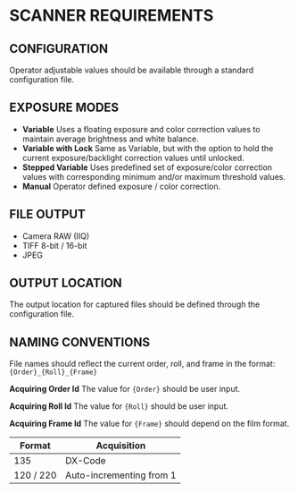 # SCANNER REQUIREMENTS

## CONFIGURATION
Operator adjustable values should be available through a standard configuration file.

## EXPOSURE MODES
* **Variable**
  Uses a floating exposure and color correction values to maintain average brightness and white balance.
* **Variable with Lock**
  Same as Variable, but with the option to hold the current exposure/backlight correction values until unlocked.
* **Stepped Variable**
  Uses predefined set of exposure/color correction values with corresponding minimum and/or maximum threshold values.
* **Manual**
  Operator defined exposure / color correction.

## FILE OUTPUT
* Camera RAW (IIQ)
* TIFF 8-bit / 16-bit
* JPEG

## OUTPUT LOCATION
The output location for captured files should be defined through the configuration file.

## NAMING CONVENTIONS
File names should reflect the current order, roll, and frame in the format:`{Order}_{Roll}_{Frame}`

**Acquiring Order Id**
The value for `{Order}` should be user input.

**Acquiring Roll Id**
The value for `{Roll}` should be user input.

**Acquiring Frame Id**
The value for `{Frame}` should depend on the film format.

| Format | Acquisition |
| ------ | ----------- |
| 135 | DX-Code |
| 120 / 220 | Auto-incrementing from 1 |
